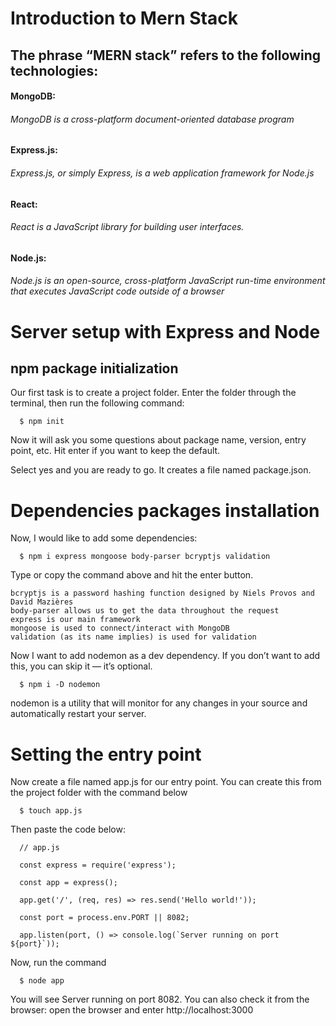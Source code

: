 # Introduction to Mern Stack

## The phrase “MERN stack” refers to the following technologies:
   #### MongoDB:
   ###### MongoDB is a cross-platform document-oriented database program
   #### Express.js: 
   ###### Express.js, or simply Express, is a web application framework for Node.js
   #### React: 
   ###### React is a JavaScript library for building user interfaces.
   #### Node.js: 
   ###### Node.js is an open-source, cross-platform JavaScript run-time environment that executes JavaScript code outside of a browser

# Server setup with Express and Node
## npm package initialization
Our first task is to create a project folder. Enter the folder through the terminal, then run the following command:

      $ npm init

Now it will ask you some questions about package name, version, entry point, etc. Hit enter if you want to keep the default.

Select yes and you are ready to go. It creates a file named package.json.
# Dependencies packages installation
Now, I would like to add some dependencies: 

      $ npm i express mongoose body-parser bcryptjs validation
      
Type or copy the command above and hit the enter button. 

    bcryptjs is a password hashing function designed by Niels Provos and David Mazières
    body-parser allows us to get the data throughout the request
    express is our main framework
    mongoose is used to connect/interact with MongoDB
    validation (as its name implies) is used for validation
    
    
Now I want to add nodemon as a dev dependency. If you don’t want to add this, you can skip it — it’s optional.
      
      $ npm i -D nodemon
    
    
   
nodemon is a utility that will monitor for any changes in your source and automatically restart your server.

# Setting the entry point
Now create a file named app.js for our entry point. You can create this from the project folder with the command below

      $ touch app.js
      
Then paste the code below:

      // app.js

      const express = require('express');

      const app = express();

      app.get('/', (req, res) => res.send('Hello world!'));

      const port = process.env.PORT || 8082;

      app.listen(port, () => console.log(`Server running on port ${port}`));
      
Now, run the command

      $ node app
      
You will see Server running on port 8082. You can also check it from the browser: open the browser and enter http://localhost:3000
